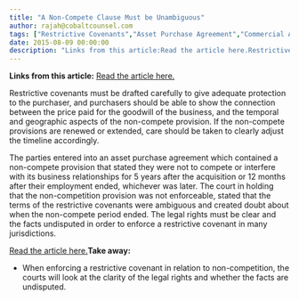 ```yaml
---
title: "A Non-Compete Clause Must be Unambiguous"
author: rajah@cobaltcounsel.com
tags: ["Restrictive Covenants","Asset Purchase Agreement","Commercial Activities","Rajah"]
date: 2015-08-09 00:00:00
description: "Links from this article:Read the article here.Restrictive covenants must be drafted carefully to give adequate protection to the purcha..."
---
```


**Links from this article:**
[Read the article here.](http://hr.blr.com/HR-news/Staffing-Training/Employment-Contracts/New-Jersey-court-declines-noncompete-agreement)

Restrictive covenants must be drafted carefully to give adequate protection to the purchaser, and purchasers should be able to show the connection between the price paid for the goodwill of the business, and the temporal and geographic aspects of the non-compete provision. If the non-compete provisions are renewed or extended, care should be taken to clearly adjust the timeline accordingly.

The parties entered into an asset purchase agreement which contained a non-compete provision that stated they were not to compete or interfere with its business relationships for 5 years after the acquisition or 12 months after their employment ended, whichever was later. The court in holding that the non-competition provision was not enforceable, stated that the terms of the restrictive covenants were ambiguous and created doubt about when the non-compete period ended. The legal rights must be clear and the facts undisputed in order to enforce a restrictive covenant in many jurisdictions.

[Read the article here.](http://hr.blr.com/HR-news/Staffing-Training/Employment-Contracts/New-Jersey-court-declines-noncompete-agreement)**Take away:**
- When enforcing a restrictive covenant in relation to non-competition, the courts will look at the clarity of the legal rights and whether the facts are undisputed.